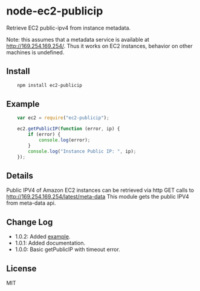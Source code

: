 # node-ec2-publicip

Retrieve EC2 public-ipv4 from instance metadata.

Note: this assumes that a metadata service is available at http://169.254.169.254/. Thus it works on EC2 instances, behavior on other machines is undefined.

## Install

```bash
    npm install ec2-publicip
```

## Example

```javascript
    var ec2 = require("ec2-publicip");

    ec2.getPublicIP(function (error, ip) {
    	if (error) {
    		console.log(error);
    	}
        console.log("Instance Public IP: ", ip);
    });
```

## Details

Public IPV4 of Amazon EC2 instances can be retrieved via http GET calls to http://169.254.169.254/latest/meta-data
This module gets the public IPV4 from meta-data api.

## Change Log
- 1.0.2: Added [example](https://tonicdev.com/npm/ec2-publicip).
- 1.0.1: Added documentation.
- 1.0.0: Basic getPublicIP with timeout error.

## License

MIT
